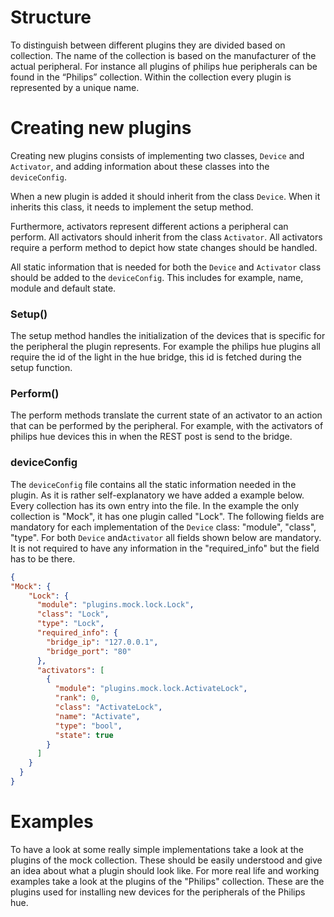 # Structure
To distinguish between different plugins they are divided based on collection.
The name of the collection is based on the manufacturer of the actual 
peripheral.
For instance all plugins of philips hue peripherals can be found in the
“Philips” collection. Within the collection every plugin is represented 
by a unique name. 

# Creating new plugins
Creating new plugins consists of implementing two classes, `Device` and `Activator`,
 and adding information about these classes into the `deviceConfig`.

When a new plugin is added it should inherit from the class `Device`.
When it inherits this class, it needs to implement the setup method.

Furthermore, activators represent different actions a peripheral can perform.
All activators should inherit from the class `Activator`.
All activators require a perform method to depict how state
changes should be handled.

All static information that is needed for both the `Device` and `Activator`
class should be added to the `deviceConfig`.
This includes for example, name, module and default state.

### Setup()
The setup method handles the initialization of the devices that is specific 
for the peripheral the plugin represents. 
For example the philips hue plugins all require the id of the light in the
 hue bridge, this id is fetched during the setup function.

### Perform()
The perform methods translate the current state of an activator to an action 
that can be performed by the peripheral. 
For example, with the activators of philips hue devices this in when the REST
post is send to the bridge.

### deviceConfig
The `deviceConfig` file contains all the static information needed in the plugin.
As it is rather self-explanatory we have added a example below.
Every collection has its own entry into the file.
In the example the only collection is "Mock", it has one plugin called "Lock".
The following fields are mandatory for each implementation of the `Device` class: "module", "class", "type".
For both `Device` and`Activator` all fields shown below are mandatory.
It is not required to have any information in the "required_info" but the field has to be there.

```json
{
"Mock": {
    "Lock": {
      "module": "plugins.mock.lock.Lock",
      "class": "Lock",
      "type": "Lock",
      "required_info": {
        "bridge_ip": "127.0.0.1",
        "bridge_port": "80"
      },
      "activators": [
        {
          "module": "plugins.mock.lock.ActivateLock",
          "rank": 0,
          "class": "ActivateLock",
          "name": "Activate",
          "type": "bool",
          "state": true
        }
      ]
    }
  }
}
```

# Examples
To have a look at some really simple implementations take a look at the plugins
of the mock collection.
These should be easily understood and give an idea about what a plugin should 
look like.
For more real life and working examples take a look at the plugins of the 
"Philips" collection.
These are the plugins used for installing new devices for the peripherals of 
the Philips hue.